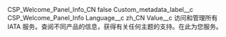 <?xml version="1.0" encoding="UTF-8"?>
<CustomMetadata xmlns="http://soap.sforce.com/2006/04/metadata" xmlns:xsi="http://www.w3.org/2001/XMLSchema-instance" xmlns:xsd="http://www.w3.org/2001/XMLSchema">
    <label>CSP_Welcome_Panel_Info_CN</label>
    <protected>false</protected>
    <values>
        <field>Custom_metadata_label__c</field>
        <value xsi:type="xsd:string">CSP_Welcome_Panel_Info</value>
    </values>
    <values>
        <field>Language__c</field>
        <value xsi:type="xsd:string">zh_CN</value>
    </values>
    <values>
        <field>Value__c</field>
        <value xsi:type="xsd:string">访问和管理所有 IATA 服务。查阅不同产品的信息，获得有关任何主题的支持。在此为您服务。</value>
    </values>
</CustomMetadata>
